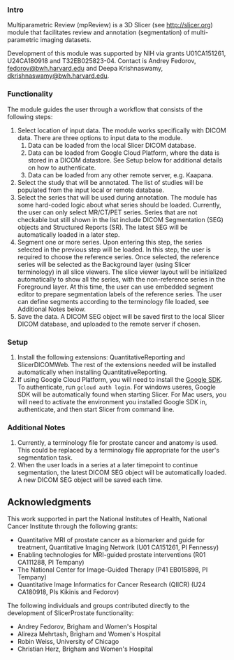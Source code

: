### Intro

Multiparametric Review (mpReview) is a 3D Slicer (see http://slicer.org) module that facilitates review and annotation (segmentation) of multi-parametric imaging datasets. 

Development of this module was supported by NIH via grants U01CA151261, U24CA180918 and T32EB025823-04. Contact is Andrey Fedorov, fedorov@bwh.harvard.edu and Deepa Krishnaswamy, dkrishnaswamy@bwh.harvard.edu. 


### Functionality

The module guides the user through a workflow that consists of the following steps:

1. Select location of input data. The module works specifically with DICOM data. There are three options to input data to the module.
   1. Data can be loaded from the local Slicer DICOM database.
   2. Data can be loaded from Google Cloud Platform, where the data is stored in a DICOM datastore. See Setup below for additional details on how to authenticate. 
   3. Data can be loaded from any other remote server, e.g. Kaapana. 
2. Select the study that will be annotated. The list of studies will be populated from the input local or remote database.
3. Select the series that will be used during annotation. The module has some hard-coded logic about what series should be loaded.  Currently, the user can only select MR/CT/PET series. Series that are not checkable but still shown in the list include DICOM Segmentation (SEG) objects and Structured Reports (SR). The latest SEG will be automatically loaded in a later step. 
4. Segment one or more series. Upon entering this step, the series selected in the previous step will be loaded. In this step, the user is required to choose the reference series. Once selected, the reference series will be selected as the Background layer (using Slicer terminology) in all slice viewers. The slice viewer layout will be initialized automatically to show all the series, with the non-reference series in the Foreground layer. At this time, the user can use embedded segment editor to prepare segmentation labels of the reference series. The user can define segments according to the terminology file loaded, see Additional Notes below. 
5. Save the data. A DICOM SEG object will be saved first to the local Slicer DICOM database, and uploaded to the remote server if chosen. 

### Setup 

1. Install the following extensions: QuantitativeReporting and SlicerDICOMWeb. The rest of the extensions needed will be installed automatically when installing QuantitativeReporting.
2. If using Google Cloud Platform, you will need to install the [Google SDK](https://cloud.google.com/sdk). To authenticate, run `gcloud auth login`. For windows useres, Google SDK will be automatically found when starting Slicer. For Mac users, you will need to activate the environment you installed Google SDK in, authenticate, and then start Slicer from command line. 

### Additional Notes

1. Currently, a terminology file for prostate cancer and anatomy is used. This could be replaced by a terminology file appropriate for the user's segmentation task.
2. When the user loads in a series at a later timepoint to continue segmentation, the latest DICOM SEG object will be automatically loaded. A new DICOM SEG object will be saved each time. 

## Acknowledgments

This work supported in part the National Institutes of Health, National Cancer Institute through the following grants:
* Quantitative MRI of prostate cancer as a biomarker and guide for treatment, Quantitative Imaging Network (U01 CA151261, PI Fennessy)
* Enabling technologies for MRI-guided prostate interventions (R01 CA111288, PI Tempany)
* The National Center for Image-Guided Therapy (P41 EB015898, PI Tempany)
* Quantitative Image Informatics for Cancer Research (QIICR) (U24 CA180918, PIs Kikinis and Fedorov)

The following individuals and groups contributed directly to the development of SlicerProstate functionality:
* Andrey Fedorov, Brigham and Women's Hospital
* Alireza Mehrtash, Brigham and Women's Hospital
* Robin Weiss, University of Chicago
* Christian Herz, Brigham and Women's Hospital
